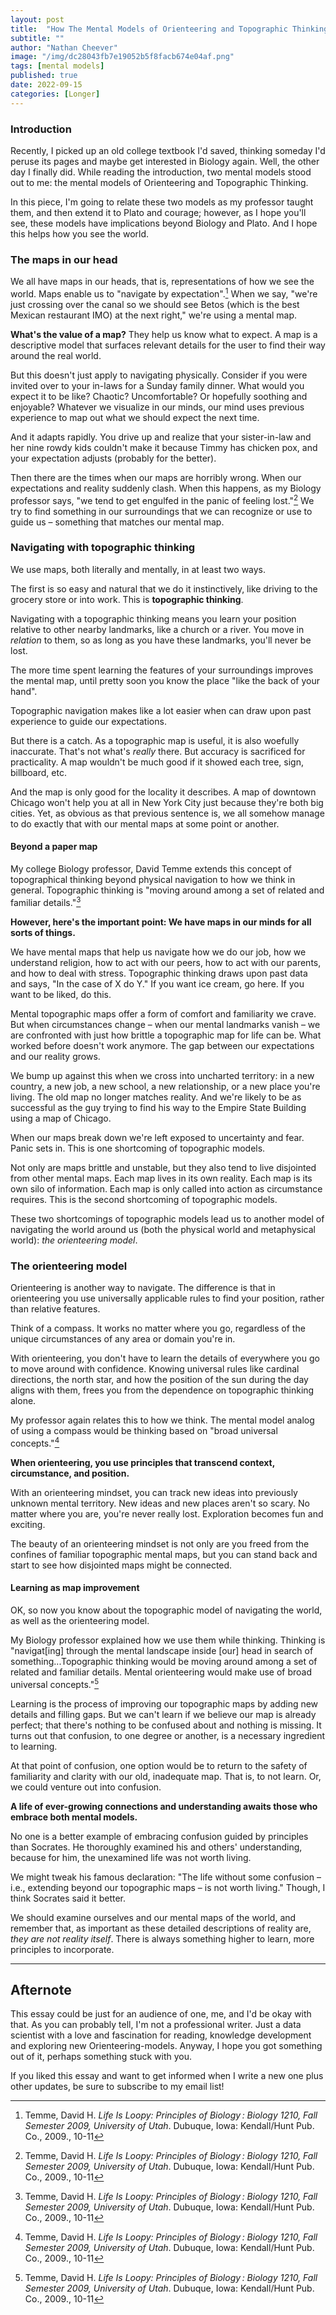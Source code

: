 ```yaml
---
layout: post
title:  "How The Mental Models of Orienteering and Topographic Thinking Can Help Us Understand The World"
subtitle: ""
author: "Nathan Cheever"
image: "/img/dc28043fb7e19052b5f8facb674e04af.png"
tags: [mental models]
published: true
date: 2022-09-15
categories: [Longer]
---
```


### Introduction
Recently, I picked up an old college textbook I'd saved, thinking someday I'd peruse its pages and maybe get interested in Biology again. Well, the other day I finally did. While reading the introduction, two mental models stood out to me: the mental models of Orienteering and Topographic Thinking.

In this piece, I'm going to relate these two models as my professor taught them, and then extend it to Plato and courage; however, as I hope you'll see, these models have implications beyond Biology and Plato. And I hope this helps how you see the world.

### The maps in our head
We all have maps in our heads, that is, representations of how we see the world. Maps enable us to "navigate by expectation".[^1] When we say, "we're just crossing over the canal so we should see Betos (which is the best Mexican restaurant IMO) at the next right," we're using a mental map. 

**What's the value of a map?** They help us know what to expect. A map is a descriptive model that surfaces relevant details for the user to find their way around the real world.

But this doesn't just apply to navigating physically. Consider if you were invited over to your in-laws for a Sunday family dinner. What would you expect it to be like? Chaotic? Uncomfortable? Or hopefully soothing and enjoyable? Whatever we visualize in our minds, our mind uses previous experience to map out what we should expect the next time. 

And it adapts rapidly. You drive up and realize that your sister-in-law and her nine rowdy kids couldn't make it because Timmy has chicken pox, and your expectation adjusts (probably for the better).

Then there are the times when our maps are horribly wrong. When our expectations and reality suddenly clash. When this happens, as my Biology professor says, "we tend to get engulfed in the panic of feeling lost."[^1] We try to find something in our surroundings that we can recognize or use to guide us – something that matches our mental map.

### Navigating with topographic thinking

We use maps, both literally and mentally, in at least two ways.

The first is so easy and natural that we do it instinctively, like driving to the grocery store or into work. This is **topographic thinking**.  

Navigating with a topographic thinking means you learn your position relative to other nearby landmarks, like a church or a river. You move in _relation_ to them, so as long as you have these landmarks, you'll never be lost. 

The more time spent learning the features of your surroundings improves the mental map, until pretty soon you know the place "like the back of your hand".

Topographic navigation makes like a lot easier when can draw upon past experience to guide our expectations. 

But there is a catch. 
As a topographic map is useful, it is also woefully inaccurate.
That's not what's _really_ there. 
But accuracy is sacrificed for practicality.
A map wouldn't be much good if it showed each tree, sign, billboard, etc.

And the map is only good for the locality it describes. A map of downtown Chicago won't help you at all in New York City just because they're both big cities. Yet, as obvious as that previous sentence is, we all somehow manage to do exactly that with our mental maps at some point or another.

####  Beyond a paper map

My college Biology professor, David Temme extends this concept of topographical thinking beyond physical navigation to how we think in general. Topographic thinking is "moving around among a set of related and familiar details."[^1]

**However, here's the important point: We have maps in our minds for all sorts of things.**

We have mental maps that help us navigate how we do our job, how we understand religion, how to act with our peers, how to act with our parents, and how to deal with stress. Topographic thinking draws upon past data and says, "In the case of X do Y." If you want ice cream, go here. If you want to be liked, do this.

Mental topographic maps offer a form of comfort and familiarity we crave. 
But when circumstances change – when our mental landmarks vanish – we are confronted with just how brittle a topographic map for life can be. What worked before doesn't work anymore. The gap between our expectations and our reality grows.

We bump up against this when we cross into uncharted territory: in a new country, a new job, a new school, a new relationship, or a new place you're living. The old map no longer matches reality. And we're likely to be as successful as the guy trying to find his way to the Empire State Building using a map of Chicago.

When our maps break down we're left exposed to uncertainty and fear. Panic sets in. This is one shortcoming of topographic models.

Not only are maps brittle and unstable, but they also tend to live disjointed from other mental maps. Each map lives in its own reality. Each map is its own silo of information. Each map is only called into action as circumstance requires. This is the second shortcoming of topographic models.

These two shortcomings of topographic models lead us to another model of navigating the world around us (both the physical world and metaphysical world): _the orienteering model_.


### The orienteering model

Orienteering is another way to navigate. The difference is that in orienteering you use universally applicable rules to find your position, rather than relative features.

Think of a compass. It works no matter where you go, regardless of the unique circumstances of any area or domain you're in.

With orienteering, you don't have to learn the details of everywhere you go to move around with confidence. Knowing universal rules like cardinal directions, the north star, and how the position of the sun during the day aligns with them, frees you from the dependence on topographic thinking alone.

My professor again relates this to how we think. The mental model analog of using a compass would be thinking based on "broad universal concepts."[^1]

**When orienteering, you use principles that transcend context, circumstance, and position.**

With an orienteering mindset, you can track new ideas into previously unknown mental territory. New ideas and new places aren't so scary. 
No matter where you are, you're never really lost. Exploration becomes fun and exciting.

The beauty of an orienteering mindset is not only are you freed from the confines of familiar topographic mental maps, but you can stand back and start to see how disjointed maps might be connected.

#### Learning as map improvement
OK, so now you know about the topographic model of navigating the world, as well as the orienteering model.  

My Biology professor explained how we use them while thinking. Thinking is "navigat[ing] through the mental landscape inside [our] head in search of something...Topographic thinking would be moving around among a set of related and familiar details. Mental orienteering would make use of broad universal concepts."[^1] 

Learning is the process of improving our topographic maps by adding new details and filling gaps. But we can't learn if we believe our map is already perfect; that there's nothing to be confused about and nothing is missing. It turns out that confusion, to one degree or another, is a necessary ingredient to learning.

At that point of confusion, one option would be to return to the safety of familiarity and clarity with our old, inadequate map. That is, to not learn. Or, we could venture out into confusion. 

**A life of ever-growing connections and understanding awaits those who embrace both mental models.** 

No one is a better example of embracing confusion guided by principles than Socrates. He thoroughly examined his and others' understanding, because for him, the unexamined life was not worth living.  

We might tweak his famous declaration: "The life without some confusion – i.e., extending beyond our topographic maps – is not worth living." Though, I think Socrates said it better. 

We should examine ourselves and our mental maps of the world, and remember that, as important as these detailed descriptions of reality are, _they are not reality itself_. There is always something higher to learn, more principles to incorporate. 

---- 

## Afternote

This essay could be just for an audience of one, me, and I'd be okay with that. As you can probably tell, I'm not a professional writer. Just a data scientist with a love and fascination for reading, knowledge development and exploring new Orienteering-models. Anyway, I hope you got something out of it, perhaps something stuck with you.

If you liked this essay and want to get informed when I write a new one plus other updates, be sure to subscribe to my email list!



[^1]:	Temme, David H. _Life Is Loopy: Principles of Biology : Biology 1210, Fall Semester 2009, University of Utah_. Dubuque, Iowa: Kendall/Hunt Pub. Co., 2009., 10-11